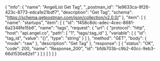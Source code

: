 {
  "info": {
    "name": "AngelList Get Tag",
    "_postman_id": "1e9633ca-9f26-423c-8773-edca1e21bdf7",
    "description": "Get Tag",
    "schema": "https://schema.getpostman.com/json/collection/v2.0.0/"
  },
  "item": [
    {
      "name": "startups",
      "item": [
        {
          "id": "f458c8dc-adec-4cec-8681-6a2348fe15b6",
          "name": "tags",
          "request": {
            "url": {
              "protocol": "http",
              "host": "api.angel.co",
              "path": [
                "1",
                "tags/:tag_id"
              ],
              "variable": [
                {
                  "id": "tag_id",
                  "value": "{}",
                  "type": "string"
                }
              ]
            },
            "method": "GET",
            "body": {
              "mode": "raw"
            },
            "description": "Get Tag"
          },
          "response": [
            {
              "status": "OK",
              "code": 200,
              "name": "Response_200",
              "id": "bfdb703b-c9b2-40cc-9eb3-66d1530e82e1"
            }
          ]
        }
      ]
    }
  ]
}
